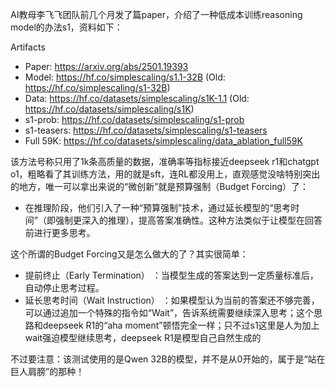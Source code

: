 AI教母李飞飞团队前几个月发了篇paper，介绍了一种低成本训练reasoning model的办法s1，资料如下：

Artifacts
- Paper: https://arxiv.org/abs/2501.19393
- Model: https://hf.co/simplescaling/s1.1-32B (Old: https://hf.co/simplescaling/s1-32B)
- Data: https://hf.co/datasets/simplescaling/s1K-1.1 (Old: https://hf.co/datasets/simplescaling/s1K)
- s1-prob: https://hf.co/datasets/simplescaling/s1-prob
- s1-teasers: https://hf.co/datasets/simplescaling/s1-teasers
- Full 59K: https://hf.co/datasets/simplescaling/data_ablation_full59K

该方法号称只用了1k条高质量的数据，准确率等指标接近deepseek r1和chatgpt o1，粗略看了其训练方法，用的就是sft，连RL都没用上，直观感觉没啥特别突出的地方，唯一可以拿出来说的“微创新”就是预算强制（Budget Forcing）了：
- 在推理阶段，他们引入了一种“预算强制”技术，通过延长模型的“思考时间”（即强制更深入的推理），提高答案准确性。这种方法类似于让模型在回答前进行更多思考。

这个所谓的Budget Forcing又是怎么做大的了？其实很简单：
- 提前终止（Early Termination） ：当模型生成的答案达到一定质量标准后，自动停止思考过程。
- 延长思考时间（Wait Instruction） ：如果模型认为当前的答案还不够完善，可以通过追加一个特殊的指令如“Wait”，告诉系统需要继续深入思考；这个思路和deepseek R1的“aha moment”顿悟完全一样；只不过s1这里是人为加上wait强迫模型继续思考，deepseek R1是模型自己自然生成的

不过要注意：该测试使用的是Qwen 32B的模型，并不是从0开始的，属于是“站在巨人肩膀”的那种！